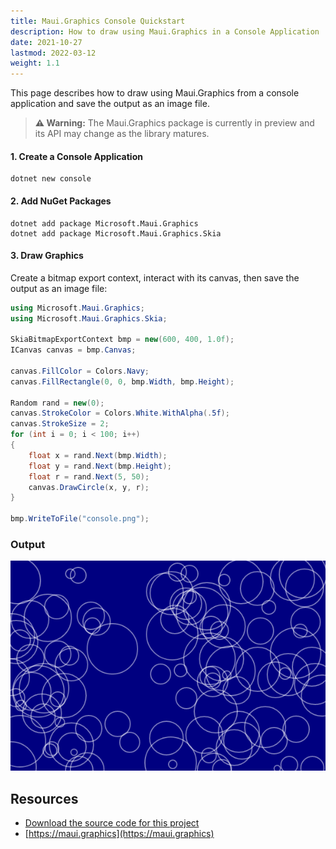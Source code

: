 ```yaml
---
title: Maui.Graphics Console Quickstart
description: How to draw using Maui.Graphics in a Console Application
date: 2021-10-27
lastmod: 2022-03-12
weight: 1.1
---
```


This page describes how to draw using Maui.Graphics from a console application and save the output as an image file.

> **⚠️ Warning:** The Maui.Graphics package is currently in preview and its API may change as the library matures.

#### 1. Create a Console Application

```
dotnet new console
```

#### 2. Add NuGet Packages

```
dotnet add package Microsoft.Maui.Graphics
dotnet add package Microsoft.Maui.Graphics.Skia
```

#### 3. Draw Graphics

Create a bitmap export context, interact with its canvas, then save the output as an image file:

```cs
using Microsoft.Maui.Graphics;
using Microsoft.Maui.Graphics.Skia;

SkiaBitmapExportContext bmp = new(600, 400, 1.0f);
ICanvas canvas = bmp.Canvas;

canvas.FillColor = Colors.Navy;
canvas.FillRectangle(0, 0, bmp.Width, bmp.Height);

Random rand = new(0);
canvas.StrokeColor = Colors.White.WithAlpha(.5f);
canvas.StrokeSize = 2;
for (int i = 0; i < 100; i++)
{
    float x = rand.Next(bmp.Width);
    float y = rand.Next(bmp.Height);
    float r = rand.Next(5, 50);
    canvas.DrawCircle(x, y, r);
}

bmp.WriteToFile("console.png");
```

### Output

<img src="console.png" class="border shadow mb-5">

## Resources

* [Download the source code for this project](https://github.com/swharden/Csharp-Data-Visualization/tree/main/projects/maui-graphics)
* [https://maui.graphics](https://maui.graphics)